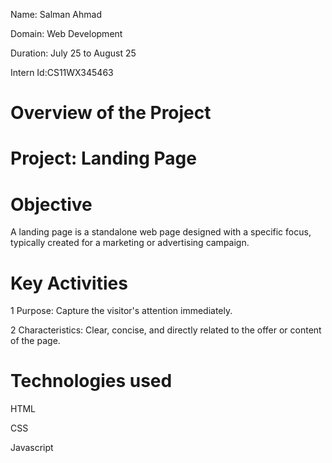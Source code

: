 Name: Salman Ahmad

Domain: Web Development

Duration: July 25 to August 25

Intern Id:CS11WX345463

# Overview of the Project

# Project: Landing Page

# Objective 
A landing page is a standalone web page designed with a specific focus,
typically created for a marketing or advertising campaign. 

# Key Activities 

1 Purpose: Capture the visitor's attention immediately.

2 Characteristics: Clear, concise, and directly related to the offer or content of the page.

# Technologies used
HTML

CSS

Javascript 
